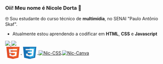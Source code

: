 ### Oii! Meu nome é Nicole Dorta 👋

🤓 Sou estudante do curso técnico de **multimídia**, no SENAI "Paulo Antônio Skaf".
- Atualmente estou aprendendo a codificar em **HTML**, **CSS** e **Javascript**

<div>
  <a href="https://github.com/nicoledorta">
  <img height="180em" src="https://github-readme-stats.vercel.app/api?username=nicoledorta&show_icons=true&theme=tokyonight">
  <img height="180em" src="https://github-readme-stats.vercel.app/api/top-langs/?username=nicoledorta&layout=compact&langs_count=7&theme=tokyonight"/>
</div>


<div style= "display: inline_block">
  <img align="center" alt="Nic-HTML" height="40" width="50" src="https://raw.githubusercontent.com/devicons/devicon/master/icons/html5/html5-original.svg">
  <img align="center" alt="Nic-CSS" height="40" width="50" src="https://raw.githubusercontent.com/devicons/devicon/master/icons/css3/css3-original.svg">
  <img align="center" alt="Nic-CSS" height="40" width="50" src="https://cdn.jsdelivr.net/gh/devicons/devicon@latest/icons/figma/figma-original.svg">
  <img align="center" alt="Nic-Canva" height="40" width="50" src="https://cdn.jsdelivr.net/gh/devicons/devicon@latest/icons/canva/canva-original.svg">          
</div>
